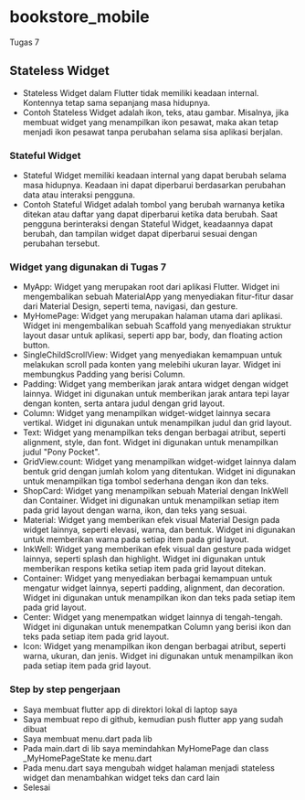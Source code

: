# bookstore_mobile

Tugas 7

## Stateless Widget
- Stateless Widget dalam Flutter tidak memiliki keadaan internal. Kontennya tetap sama sepanjang masa hidupnya.
- Contoh Stateless Widget adalah ikon, teks, atau gambar. Misalnya, jika membuat widget yang menampilkan ikon pesawat, maka akan tetap menjadi ikon pesawat tanpa perubahan selama sisa aplikasi berjalan.

### Stateful Widget
- Stateful Widget memiliki keadaan internal yang dapat berubah selama masa hidupnya. Keadaan ini dapat diperbarui berdasarkan perubahan data atau interaksi pengguna.
- Contoh Stateful Widget adalah tombol yang berubah warnanya ketika ditekan atau daftar yang dapat diperbarui ketika data berubah. Saat pengguna berinteraksi dengan Stateful Widget, keadaannya dapat berubah, dan tampilan widget dapat diperbarui sesuai dengan perubahan tersebut.

### Widget yang digunakan di Tugas 7

- MyApp: Widget yang merupakan root dari aplikasi Flutter. Widget ini mengembalikan sebuah MaterialApp yang menyediakan fitur-fitur dasar dari Material Design, seperti tema, navigasi, dan gesture.
- MyHomePage: Widget yang merupakan halaman utama dari aplikasi. Widget ini mengembalikan sebuah Scaffold yang menyediakan struktur layout dasar untuk aplikasi, seperti app bar, body, dan floating action button.
- SingleChildScrollView: Widget yang menyediakan kemampuan untuk melakukan scroll pada konten yang melebihi ukuran layar. Widget ini membungkus Padding yang berisi Column.
- Padding: Widget yang memberikan jarak antara widget dengan widget lainnya. Widget ini digunakan untuk memberikan jarak antara tepi layar dengan konten, serta antara judul dengan grid layout.
- Column: Widget yang menampilkan widget-widget lainnya secara vertikal. Widget ini digunakan untuk menampilkan judul dan grid layout.
- Text: Widget yang menampilkan teks dengan berbagai atribut, seperti alignment, style, dan font. Widget ini digunakan untuk menampilkan judul "Pony Pocket".
- GridView.count: Widget yang menampilkan widget-widget lainnya dalam bentuk grid dengan jumlah kolom yang ditentukan. Widget ini digunakan untuk menampilkan tiga tombol sederhana dengan ikon dan teks.
- ShopCard: Widget yang menampilkan sebuah Material dengan InkWell dan Container. Widget ini digunakan untuk menampilkan setiap item pada grid layout dengan warna, ikon, dan teks yang sesuai.
- Material: Widget yang memberikan efek visual Material Design pada widget lainnya, seperti elevasi, warna, dan bentuk. Widget ini digunakan untuk memberikan warna pada setiap item pada grid layout.
- InkWell: Widget yang memberikan efek visual dan gesture pada widget lainnya, seperti splash dan highlight. Widget ini digunakan untuk memberikan respons ketika setiap item pada grid layout ditekan.
- Container: Widget yang menyediakan berbagai kemampuan untuk mengatur widget lainnya, seperti padding, alignment, dan decoration. Widget ini digunakan untuk menampilkan ikon dan teks pada setiap item pada grid layout.
- Center: Widget yang menempatkan widget lainnya di tengah-tengah. Widget ini digunakan untuk menempatkan Column yang berisi ikon dan teks pada setiap item pada grid layout.
- Icon: Widget yang menampilkan ikon dengan berbagai atribut, seperti warna, ukuran, dan jenis. Widget ini digunakan untuk menampilkan ikon pada setiap item pada grid layout.

### Step by step pengerjaan
- Saya membuat flutter app di direktori lokal di laptop saya
- Saya membuat repo di github, kemudian push flutter app yang sudah dibuat
- Saya membuat menu.dart pada lib
- Pada main.dart di lib saya memindahkan MyHomePage dan class _MyHomePageState ke menu.dart
- Pada menu.dart saya mengubah widget halaman menjadi stateless widget dan menambahkan widget teks dan card lain
- Selesai
